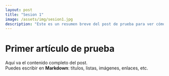 ```yaml
---
layout: post
title: "Sesion 1"
image: /assets/img/sesion1.jpg
description: "Este es un resumen breve del post de prueba para ver cómo se muestra en Recent Articles."
---
```


# Primer artículo de prueba

Aquí va el contenido completo del post.  
Puedes escribir en **Markdown**: títulos, listas, imágenes, enlaces, etc.
